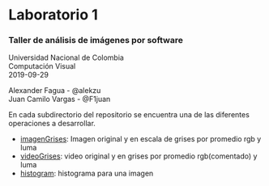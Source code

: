 # Laboratorio 1
### Taller de análisis de imágenes por software

Universidad Nacional de Colombia\
Computación Visual\
2019-09-29

Alexander Fagua - @alekzu\
Juan Camilo Vargas - @F1juan

En cada subdirectorio del repositorio se encuentra una de las diferentes operaciones a desarrollar.

- [imagenGrises](): Imagen original y en escala de grises por promedio rgb y luma
- [videoGrises](): video original y en grises por promedio rgb(comentado) y luma
- [histogram](): histograma para una imagen
